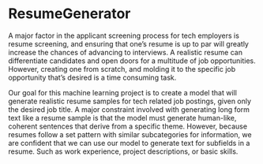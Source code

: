 # ResumeGenerator

A major factor in the applicant screening process for tech employers is resume
screening, and ensuring that one’s resume is up to par will greatly increase the chances of
advancing to interviews. A realistic resume can differentiate candidates and open doors for a
multitude of job opportunities. However, creating one from scratch, and molding it to the specific
job opportunity that’s desired is a time consuming task.

Our goal for this machine learning project is to create a model that will generate realistic
resume samples for tech related job postings, given only the desired job title. A major constraint
involved with generating long form text like a resume sample is that the model must generate
human-like, coherent sentences that derive from a specific theme. However, because resumes
follow a set pattern with similar subcategories for information, we are confident that we can use
our model to generate text for subfields in a resume. Such as work experience, project
descriptions, or basic skills.
